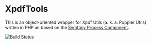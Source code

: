 # XpdfTools

This is an object-oriented wrapper for Xpdf Utils (a. k. a. Poppler Utils) written in PHP an based on the [Symfony Process Component](https://symfony.com/components/Process).

[![Build Status](https://img.shields.io/travis/smnscp/xpdftools.svg)](https://travis-ci.org/smnscp/xpdftools)
